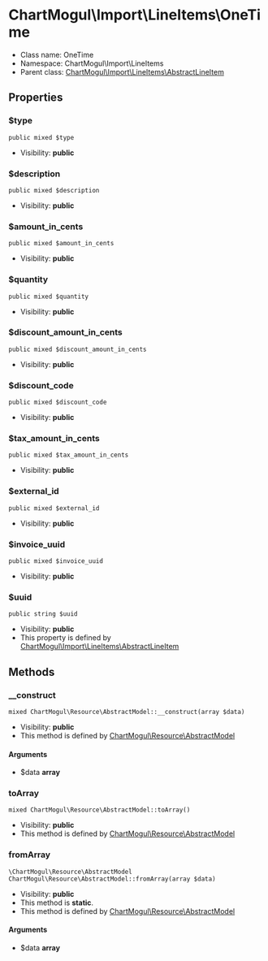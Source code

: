 ChartMogul\Import\LineItems\OneTime
===============






* Class name: OneTime
* Namespace: ChartMogul\Import\LineItems
* Parent class: [ChartMogul\Import\LineItems\AbstractLineItem](ChartMogul-Import-LineItems-AbstractLineItem.md)





Properties
----------


### $type

    public mixed $type





* Visibility: **public**


### $description

    public mixed $description





* Visibility: **public**


### $amount_in_cents

    public mixed $amount_in_cents





* Visibility: **public**


### $quantity

    public mixed $quantity





* Visibility: **public**


### $discount_amount_in_cents

    public mixed $discount_amount_in_cents





* Visibility: **public**


### $discount_code

    public mixed $discount_code





* Visibility: **public**


### $tax_amount_in_cents

    public mixed $tax_amount_in_cents





* Visibility: **public**


### $external_id

    public mixed $external_id





* Visibility: **public**


### $invoice_uuid

    public mixed $invoice_uuid





* Visibility: **public**


### $uuid

    public string $uuid





* Visibility: **public**
* This property is defined by [ChartMogul\Import\LineItems\AbstractLineItem](ChartMogul-Import-LineItems-AbstractLineItem.md)


Methods
-------


### __construct

    mixed ChartMogul\Resource\AbstractModel::__construct(array $data)





* Visibility: **public**
* This method is defined by [ChartMogul\Resource\AbstractModel](ChartMogul-Resource-AbstractModel.md)


#### Arguments
* $data **array**



### toArray

    mixed ChartMogul\Resource\AbstractModel::toArray()





* Visibility: **public**
* This method is defined by [ChartMogul\Resource\AbstractModel](ChartMogul-Resource-AbstractModel.md)




### fromArray

    \ChartMogul\Resource\AbstractModel ChartMogul\Resource\AbstractModel::fromArray(array $data)





* Visibility: **public**
* This method is **static**.
* This method is defined by [ChartMogul\Resource\AbstractModel](ChartMogul-Resource-AbstractModel.md)


#### Arguments
* $data **array**


